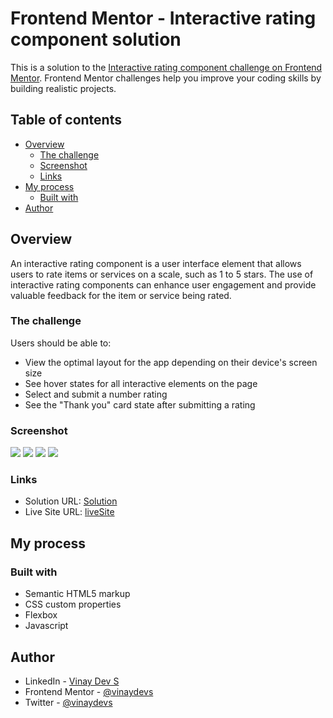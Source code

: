 # Frontend Mentor - Interactive rating component solution

This is a solution to the [Interactive rating component challenge on Frontend Mentor](https://www.frontendmentor.io/challenges/interactive-rating-component-koxpeBUmI). Frontend Mentor challenges help you improve your coding skills by building realistic projects. 

## Table of contents

- [Overview](#overview)
  - [The challenge](#the-challenge)
  - [Screenshot](#screenshot)
  - [Links](#links)
- [My process](#my-process)
  - [Built with](#built-with)
- [Author](#author)


## Overview
An interactive rating component is a user interface element that allows users to rate items or services on a scale, such as 1 to 5 stars.
The use of interactive rating components can enhance user engagement and provide valuable feedback for the item or service being rated.
### The challenge

Users should be able to:

- View the optimal layout for the app depending on their device's screen size
- See hover states for all interactive elements on the page
- Select and submit a number rating
- See the "Thank you" card state after submitting a rating

### Screenshot

![](./sshotweb.png)
![](./ssmob.png)
![](./ssthankyou.png)
![](./activestate.png)

### Links

- Solution URL: [Solution](https://www.frontendmentor.io/challenges/interactive-rating-component-koxpeBUmI/hub)
- Live Site URL: [liveSite](https://interactiverating2.netlify.app/)

## My process

### Built with

- Semantic HTML5 markup
- CSS custom properties
- Flexbox
- Javascript


## Author

- LinkedIn - [Vinay Dev S](https://www.linkedin.com/in/vinay-dev-s/)
- Frontend Mentor - [@vinaydevs](https://www.frontendmentor.io/profile/vinay-devs)
- Twitter - [@vinaydevs](https://twitter.com/vinaydevs)



